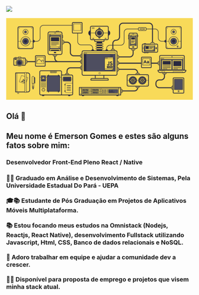 
 <a href="https://www.linkedin.com/in/emerson-gomes-rebolsas-949283166/" target="_blank"> <img src="https://user-images.githubusercontent.com/37448340/87267194-5a2c8c80-c49d-11ea-95a5-993860580961.png"/> </a>
 
 <img src="https://github.com/EmersonGomes21/EmersonGomes21/blob/master/javascript.gif" width="900"/>

##  Olá 🖖
  ## Meu nome é Emerson Gomes e estes são alguns fatos sobre mim:
 <h3></> Desenvolvedor Front-End Pleno React / Native<h3>
 👨‍🎓 Graduado em Análise e Desenvolvimento de Sistemas, Pela Universidade Estadual Do Pará - UEPA</br></br>
 🎓📚 Estudante de Pós Graduação em Projetos de Aplicativos Móveis Multiplataforma. </br></br>
 📚 Estou focando meus estudos na Omnistack (Nodejs, Reactjs, React Native), desenvolvimento Fullstack utilizando <b>Javascript</b>, Html, CSS, Banco de dados relacionais e NoSQL. </br></br>
 🤝 Adoro trabalhar em equipe e ajudar a comunidade dev a crescer.<br/> <br/>
 🙋‍♂ Disponível para proposta de emprego e projetos que visem minha stack atual. 

